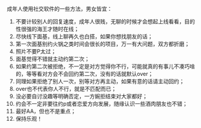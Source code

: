 成年人使用社交软件的一些方法，男女皆宜： 
1. 不要计较别人的回复速度，成年人很贱，无聊的时候才会想起上线看看，目的性很强的海王才随时在线； 
2. 尽快线下面基，线上聊再久也白搭，如果你想找朋友的话； 
3. 第一次面基别约火锅之类时间会很长的项目，万一有大问题，双方都折磨； 
4. 照片不要P太过；
5. 面基觉得不错就主动约第二次； 
6. 如果约第二次被拒绝，不一定是对方觉得你不行，可能就真的有事儿不凑巧啥的，等等看对方会不会回约第二次，没有的话就默认over； 
7. 同理如果拒绝了别人一次，别等对方再主动，如果有意的话请主动回约； 
8. over也不代表你人不行，就是不匹配而已；
9. 没必要自讨没趣等明确否定，一方婉拒结束对大家都好； 
10. 约会不一定非要往约p或者恋爱方向发展，随缘认识一些酒肉朋友也不错； 
11. 最好AA，但也不是重点； 
12. 保持乐观！